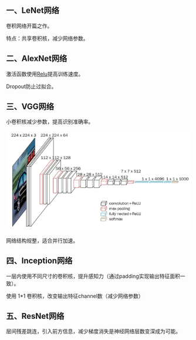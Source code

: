 ## 一、LeNet网络

卷积网络开篇之作。

特点：共享卷积核，减少网络参数。

## 二、AlexNet网络

激活函数使用[Relu](激活函数.md)提高训练速度。

Dropout防止过拟合。

## 三、VGG网络

小卷积核减少参数，提高识别准确率。

![VGG1](img/VGG1.png)

网络结构规整，适合并行加速。

## 四、Inception网络

一层内使用不同尺寸的卷积核，提升感知力（通过padding实现输出特征面积一致）。

使用 1\*1 卷积核，改变输出特征channel数（减少网络参数）

## 五、ResNet网络

层间残差跳连，引入前方信息，减少梯度消失是神经网络层数变深成为可能。
